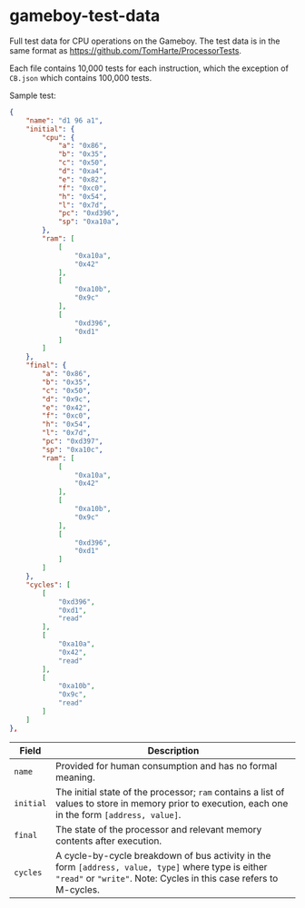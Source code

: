 # gameboy-test-data

Full test data for CPU operations on the Gameboy. The test data is in the same format as https://github.com/TomHarte/ProcessorTests.

Each file contains 10,000 tests for each instruction, which the exception of `CB.json` which contains 100,000 tests.

Sample test:
```json
{
    "name": "d1 96 a1",
    "initial": {
        "cpu": {
            "a": "0x86",
            "b": "0x35",
            "c": "0x50",
            "d": "0xa4",
            "e": "0x82",
            "f": "0xc0",
            "h": "0x54",
            "l": "0x7d",
            "pc": "0xd396",
            "sp": "0xa10a",
        },
        "ram": [
            [
                "0xa10a",
                "0x42"
            ],
            [
                "0xa10b",
                "0x9c"
            ],
            [
                "0xd396",
                "0xd1"
            ]
        ]
    },
    "final": {
        "a": "0x86",
        "b": "0x35",
        "c": "0x50",
        "d": "0x9c",
        "e": "0x42",
        "f": "0xc0",
        "h": "0x54",
        "l": "0x7d",
        "pc": "0xd397",
        "sp": "0xa10c",
        "ram": [
            [
                "0xa10a",
                "0x42"
            ],
            [
                "0xa10b",
                "0x9c"
            ],
            [
                "0xd396",
                "0xd1"
            ]
        ]
    },
    "cycles": [
        [
            "0xd396",
            "0xd1",
            "read"
        ],
        [
            "0xa10a",
            "0x42",
            "read"
        ],
        [
            "0xa10b",
            "0x9c",
            "read"
        ]
    ]
},
```

| Field     | Description                                                                                                                                                               |
| --------- | ------------------------------------------------------------------------------------------------------------------------------------------------------------------------- |
| `name`    | Provided for human consumption and has no formal meaning.                                                                                                                 |
| `initial` | The initial state of the processor; `ram` contains a list of values to store in memory prior to execution, each one in the form `[address, value]`.                       |
| `final`   | The state of the processor and relevant memory contents after execution.                                                                                                  |
| `cycles`  | A cycle-by-cycle breakdown of bus activity in the form `[address, value, type]` where type is either `"read"` or `"write"`. Note: Cycles in this case refers to M-cycles. |
